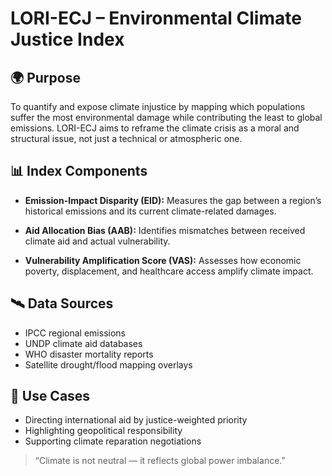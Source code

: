 # LORI-ECJ – Environmental Climate Justice Index

## 🌍 Purpose

To quantify and expose climate injustice by mapping which populations suffer the most environmental damage while contributing the least to global emissions. LORI-ECJ aims to reframe the climate crisis as a moral and structural issue, not just a technical or atmospheric one.

## 📊 Index Components

- **Emission-Impact Disparity (EID):**
Measures the gap between a region’s historical emissions and its current climate-related damages.

- **Aid Allocation Bias (AAB):**
Identifies mismatches between received climate aid and actual vulnerability.

- **Vulnerability Amplification Score (VAS):**
Assesses how economic poverty, displacement, and healthcare access amplify climate impact.

## 🛰 Data Sources

- IPCC regional emissions
- UNDP climate aid databases
- WHO disaster mortality reports
- Satellite drought/flood mapping overlays

## 🎯 Use Cases

- Directing international aid by justice-weighted priority
- Highlighting geopolitical responsibility
- Supporting climate reparation negotiations

> “Climate is not neutral — it reflects global power imbalance.”
